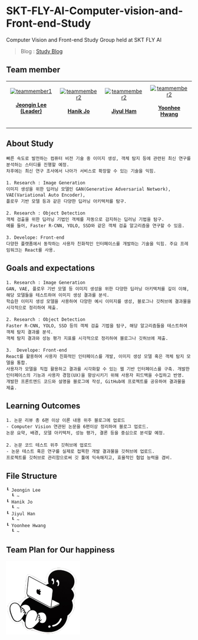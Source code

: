 # SKT-FLY-AI-Computer-vision-and-Front-end-Study
Computer Vision and Front-end Study Group held at SKT FLY AI

> Blog : [Study Blog](https://www.notion.so/STUDY-COMPUTER-VISION-6fec84048b7a49eb856bd3fa380ccba9)

## Team member
<table style="border-collapse: collapse; cellspacing: 0; cellpadding: 0;">
  <tr>
    <td align="center" style="padding: 10px;">
      <a href="https://github.com/jeongiin">
        <img src="https://avatars.githubusercontent.com/u/48753785?v=4" width="120px;" alt="teammember1" /><br />
        <h4><b><a href="https://github.com/jeongiin">Jeongin Lee (Leader)</b></h4>
      </a>
    </td>
    <td align="center" style="padding: 10px;">
      <a href="https://github.com/johanik">
        <img src="https://avatars.githubusercontent.com/u/77598802?v=4" width="120px;" alt="teammember2" /><br />
        <h4><b><a href="https://github.com/johanik">Hanik Jo</b></h4>
      </a>
    </td>
    <td align="center" style="padding: 10px;">
      <a href="https://github.com/YUL-git">
        <img src="https://avatars.githubusercontent.com/u/89930713?v=4" width="120px;" alt="teammember2" /><br />
        <h4><b><a href="https://github.com/YUL-git">Jiyul Ham</b></h4>
      </a>
    </td>
    <td align="center" style="padding: 10px;">
      <a href="https://github.com/YUL-git">
        <img src="https://avatars.githubusercontent.com/u/100117015?v=4" width="120px;" alt="teammember2" /><br />
        <h4><b><a href="https://github.com/yunhee1">Yoonhee Hwang</b></h4>
      </a>
    </td>
  </tr>
</table>

## About Study
```
빠른 속도로 발전하는 컴퓨터 비전 기술 중 이미지 생성, 객체 탐지 등에 관련된 최신 연구를 분석하는 스터디를 진행할 예정.
차후에는 최신 연구 조사에서 나아가 서비스로 확장할 수 있는 기술을 익힘.

1. Research : Image Generation
이미지 생성을 위한 딥러닝 모델인 GAN(Generative Adversarial Network), VAE(Variational Auto Encoder),
플로우 기반 모델 등과 같은 다양한 딥러닝 아키텍처를 탐구.

2. Research : Object Detection
객체 검출을 위한 딥러닝 기법인 객체를 자동으로 감지하는 딥러닝 기법을 탐구.
예를 들어, Faster R-CNN, YOLO, SSD와 같은 객체 검출 알고리즘을 연구할 수 있음.

3. Develope: Front-end
다양한 플랫폼에서 동작하는 사용자 친화적인 인터페이스를 개발하는 기술을 익힘. 주요 프레임워크는 React를 사용.
```
## Goals and expectations
```
1. Research : Image Generation
GAN, VAE, 플로우 기반 모델 등 이미지 생성을 위한 다양한 딥러닝 아키텍처를 깊이 이해, 해당 모델들을 테스트하여 이미지 생성 결과를 분석.
학습한 이미지 생성 모델을 사용하여 다양한 예시 이미지를 생성, 블로그나 깃허브에 결과물을 시각적으로 정리하여 제출.

2. Research : Object Detection
Faster R-CNN, YOLO, SSD 등의 객체 검출 기법을 탐구, 해당 알고리즘들을 테스트하여 객체 탐지 결과를 분석.
객체 탐지 결과와 성능 평가 지표를 시각적으로 정리하여 블로그나 깃허브에 제출.

3.  Develope: Front-end
React를 활용하여 사용자 친화적인 인터페이스를 개발, 이미지 생성 모델 혹은 객체 탐지 모델을 통합.
사용자가 모델을 직접 활용하고 결과를 시각화할 수 있는 웹 기반 인터페이스를 구축. 개발한 인터페이스의 기능과 사용자 경험(UX)을 향상시키기 위해 사용자 피드백을 수집하고 반영.
개발한 프론트엔드 코드와 설명을 블로그에 작성, GitHub에 프로젝트를 공유하여 결과물을 제출.
```

## Learning Outcomes
```
1. 논문 리뷰 총 6편 이상 이론 내용 위주 블로그에 업로드
- Computer Vision 연관된 논문을 6편이상 정리하여 블로그 업로드.
논문 요약, 배경, 모델 아키텍처, 성능 평가, 결론 등을 중심으로 분석할 예정.

2. 논문 코드 테스트 위주 깃허브에 업로드
- 논문 테스트 혹은 연구를 실제로 접목한 개발 결과물을 깃허브에 업로드.
프로젝트를 깃허브로 관리함으로써 깃 툴에 익숙해지고, 효율적인 협업 능력을 겸비.
```
## File Structure
```
┖ Jeongin Lee
  ┖ ~
┖ Hanik Jo
  ┖ ~
┖ Jiyul Han
  ┖ ~
┖ Yoonhee Hwang
  ┖ ~
```

## Team Plan for Our happiness
<img src="./figures/pingping.png" width="200px" height="200px" alt="Goods" />


